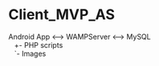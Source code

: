 # Client_MVP_AS

Android App <--> WAMPServer <--> MySQL <br />
&nbsp;&nbsp;&nbsp;+- PHP scripts <br />
&nbsp;&nbsp;&nbsp;`- Images

